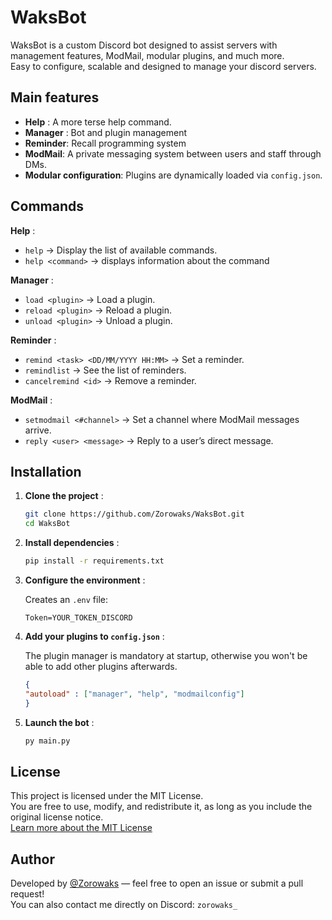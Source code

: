 # WaksBot

WaksBot is a custom Discord bot designed to assist servers with management features, ModMail, modular plugins, and much more.  
Easy to configure, scalable and designed to manage your discord servers.

## Main features

- **Help** : A more terse help command.
- **Manager** : Bot and plugin management
- **Reminder**: Recall programming system
- **ModMail**: A private messaging system between users and staff through DMs.
- **Modular configuration**: Plugins are dynamically loaded via `config.json`.

## Commands 

**Help** :

 - `help` -> Display the list of available commands.
 - `help <command>` -> displays information about the command

**Manager** :

  - `load <plugin>` -> Load a plugin.
  - `reload <plugin>` ->  Reload a plugin.
  - `unload <plugin>` -> Unload a plugin.

**Reminder** : 

  - `remind <task> <DD/MM/YYYY HH:MM>` -> Set a reminder.
  - `remindlist` -> See the list of reminders.
  - `cancelremind <id>` -> Remove a reminder.

**ModMail** :

  - `setmodmail <#channel>` ->  Set a channel where ModMail messages arrive.
  - `reply <user> <message>` -> Reply to a user’s direct message.
  
## Installation

1. **Clone the project** :
   ```bash
   git clone https://github.com/Zorowaks/WaksBot.git
   cd WaksBot

2. **Install dependencies** :
    ```bash
    pip install -r requirements.txt

3. **Configure the environment** :

    Creates an `.env` file:
   ```env
   Token=YOUR_TOKEN_DISCORD

4. **Add your plugins to `config.json`** :

   The plugin manager is mandatory at startup, otherwise you won't be able to add other plugins afterwards.
    ```json
    {
    "autoload" : ["manager", "help", "modmailconfig"]
    }
6. **Launch the bot** :
     ```bash
     py main.py

## License

This project is licensed under the MIT License.  
You are free to use, modify, and redistribute it, as long as you include the original license notice.  
[Learn more about the MIT License](https://opensource.org/licenses/MIT)

##  Author

Developed by [@Zorowaks](https://github.com/Zorowaks) — feel free to open an issue or submit a pull request!  
You can also contact me directly on Discord: `zorowaks_`

